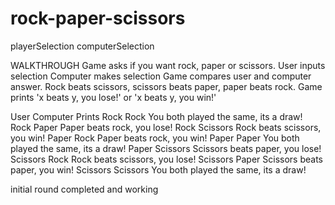 # rock-paper-scissors

playerSelection
computerSelection

WALKTHROUGH
Game asks if you want rock, paper or scissors.
User inputs selection
Computer makes selection
Game compares user and computer answer.
Rock beats scissors, scissors beats paper, paper beats rock.
Game prints 'x beats y, you lose!' or 'x beats y, you win!'



User        Computer    Prints
Rock        Rock        You both played the same, its a draw!
Rock        Paper       Paper beats rock, you lose!
Rock        Scissors    Rock beats scissors, you win!
Paper       Rock        Paper beats rock, you win!
Paper       Paper       You both played the same, its a draw!
Paper       Scissors    Scissors beats paper, you lose!
Scissors    Rock        Rock beats scissors, you lose!
Scissors    Paper       Scissors beats paper, you win!
Scissors    Scissors    You both played the same, its a draw!


initial round completed and working